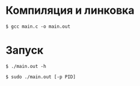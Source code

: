 # Компиляция и линковка
    $ gcc main.c -o main.out
# Запуск
    $ ./main.out -h

    $ sudo ./main.out [-p PID]
    